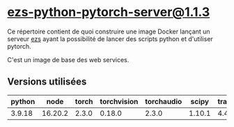 # ezs-python-pytorch-server@1.1.3

Ce répertoire contient de quoi construire une image Docker lançant un serveur
[ezs](https://github.com/Inist-CNRS/ezs) ayant la possibilité de lancer des
scripts python et d'utiliser pytorch.

C'est un image de base des web services.

## Versions utilisées

| python | node    | torch | torchvision | torchaudio | scipy  | transformers | flair |
|--------|---------|-------|-------------|------------|--------|--------------|-------|
| 3.9.18 | 16.20.2 | 2.3.0 | 0.18.0      | 2.3.0      | 1.10.1 | 4.41.2       | 0.10  |
